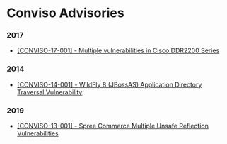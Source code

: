 # Conviso Advisories

### 2017
* [[CONVISO-17-001] - Multiple vulnerabilities in Cisco DDR2200 Series](https://github.com/convisoappsec/advisories/blob/master/2017/CONVISO-17-001.txt)

### 2014
* [[CONVISO-14-001] - WildFly 8 (JBossAS) Application Directory Traversal Vulnerability](https://github.com/convisoappsec/advisories/blob/master/2014/CONVISO-14-001.txt)

### 2019
* [[CONVISO-13-001] - Spree Commerce Multiple Unsafe Reflection Vulnerabilities](https://github.com/convisoappsec/advisories/blob/master/2014/CONVISO-13001.txt)


